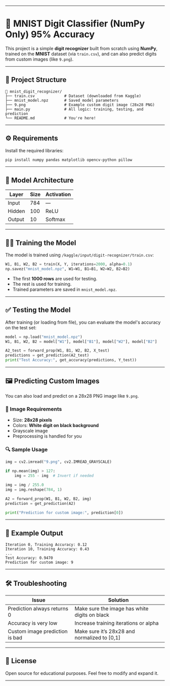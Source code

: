
---

# 🧠 MNIST Digit Classifier (NumPy Only) 95% Accuracy

This project is a simple **digit recognizer** built from scratch using **NumPy**, trained on the **MNIST** dataset (via `train.csv`), and can also predict digits from custom images (like `9.png`).

---

## 📂 Project Structure

```
📁 mnist_digit_recognizer/
├── train.csv             # Dataset (downloaded from Kaggle)
├── mnist_model.npz       # Saved model parameters
├── 9.png                 # Example custom digit image (28x28 PNG)
├── main.py               # All logic: training, testing, and prediction
└── README.md             # You're here!
```

---

## ⚙️ Requirements

Install the required libraries:

```bash
pip install numpy pandas matplotlib opencv-python pillow
```

---

## 🧱 Model Architecture

| Layer  | Size | Activation |
| ------ | ---- | ---------- |
| Input  | 784  | —          |
| Hidden | 100   | ReLU       |
| Output | 10   | Softmax    |

---

## 🏋️‍♂️ Training the Model

The model is trained using `/kaggle/input/digit-recognizer/train.csv`:

```python
W1, B1, W2, B2 = train(X, Y, iterations=2000, alpha=0.1)
np.savez("mnist_model.npz", W1=W1, B1=B1, W2=W2, B2=B2)
```

* The first **1000 rows** are used for testing.
* The rest is used for training.
* Trained parameters are saved in `mnist_model.npz`.

---

## ✅ Testing the Model

After training (or loading from file), you can evaluate the model's accuracy on the test set:

```python
model = np.load("mnist_model.npz")
W1, B1, W2, B2 = model["W1"], model["B1"], model["W2"], model["B2"]

A2_test = forward_prop(W1, B1, W2, B2, X_test)
predictions = get_prediction(A2_test)
print("Test Accuracy:", get_accuracy(predictions, Y_test))
```

---

## 🖼️ Predicting Custom Images

You can also load and predict on a 28x28 PNG image like `9.png`.

### 🔧 Image Requirements

* Size: **28x28 pixels**
* Colors: **White digit on black background**
* Grayscale image
* Preprocessing is handled for you

### 🔍 Sample Usage

```python
img = cv2.imread("9.png", cv2.IMREAD_GRAYSCALE)

if np.mean(img) > 127:
    img = 255 - img  # Invert if needed

img = img / 255.0
img = img.reshape(784, 1)

A2 = forward_prop(W1, B1, W2, B2, img)
prediction = get_prediction(A2)

print("Prediction for custom image:", prediction[0])
```

---

## 🧪 Example Output

```
Iteration 0, Training Accuracy: 0.12
Iteration 10, Training Accuracy: 0.43
...
Test Accuracy: 0.9470
Prediction for custom image: 9
```

---

## 🛠 Troubleshooting

| Issue                          | Solution                                      |
| ------------------------------ | --------------------------------------------- |
| Prediction always returns 0    | Make sure the image has white digits on black |
| Accuracy is very low           | Increase training iterations or alpha         |
| Custom image prediction is bad | Make sure it’s 28x28 and normalized to \[0,1] |

---

## 📜 License

Open source for educational purposes. Feel free to modify and expand it.

---

